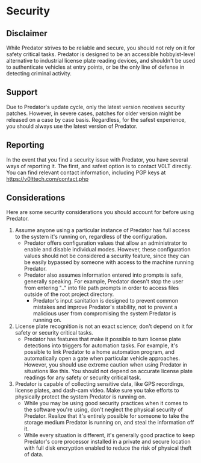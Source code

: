 # Security

## Disclaimer

While Predator strives to be reliable and secure, you should not rely on it for safety critical tasks. Predator is designed to be an accessible hobbyist-level alternative to industrial license plate reading devices, and shouldn't be used to authenticate vehicles at entry points, or be the only line of defense in detecting criminal activity.


## Support

Due to Predator's update cycle, only the latest version receives security patches. However, in severe cases, patches for older version might be released on a case by case basis. Regardless, for the safest experience, you should always use the latest version of Predator.


## Reporting

In the event that you find a security issue with Predator, you have several ways of reporting it. The first, and safest option is to contact V0LT directly. You can find relevant contact information, including PGP keys at <https://v0lttech.com/contact.php>


## Considerations

Here are some security considerations you should account for before using Predator.

1. Assume anyone using a particular instance of Predator has full access to the system it's running on, regardless of the configuration.
    - Predator offers configuration values that allow an administrator to enable and disable individual modes. However, these configuration values should not be considered a security feature, since they can be easily bypassed by someone with access to the machine running Predator.
    - Predator also assumes information entered into prompts is safe, generally speaking. For example, Predator doesn't stop the user from entering ".." into file path prompts in order to access files outside of the root project directory.
        - Predator's input sanitation is designed to prevent common mistakes and improve Predator's stability, not to prevent a malicious user from compromising the system Predator is running on.
2. License plate recognition is not an exact science; don't depend on it for safety or security critical tasks.
    - Predator has features that make it possible to turn license plate detections into triggers for automation tasks. For example, it's possible to link Predator to a home automation program, and automatically open a gate when particular vehicle approaches. However, you should use extreme caution when using Predator in situations like this. You should not depend on accurate license plate readings for any safety or security critical task.
3. Predator is capable of collecting sensitive data, like GPS recordings, license plates, and dash-cam video. Make sure you take efforts to physically protect the system Predator is running on.
    - While you may be using good security practices when it comes to the software you're using, don't neglect the physical security of Predator. Realize that it's entirely possible for someone to take the storage medium Predator is running on, and steal the information off it.
    - While every situation is different, it's generally good practice to keep Predator's core processor installed in a private and secure location with full disk encryption enabled to reduce the risk of physical theft of data.
